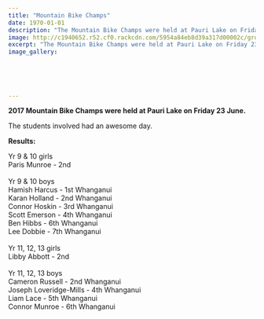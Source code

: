```yaml
---
title: "Mountain Bike Champs"
date: 1970-01-01
description: "The Mountain Bike Champs were held at Pauri Lake on Friday 23 June. Here are the WHS results of the day..."
image: http://c1940652.r52.cf0.rackcdn.com/5954a84eb8d39a317d00002c/group-photo.jpg
excerpt: "The Mountain Bike Champs were held at Pauri Lake on Friday 23 June. Here are the WHS results of the day."
image_gallery:
    
    
    
    
    
---
```


<p><strong>2017 Mountain Bike Champs were held at Pauri Lake on Friday 23 June.</strong></p>
<p>The students involved had an awesome day.</p>
<p><strong>Results:</strong></p>
<p><span>Yr 9 &amp; 10 girls</span><br />Paris Munroe - 2nd&nbsp;<br /><br /><span>Yr 9 &amp; 10 boys</span><br />Hamish Harcus - 1st Whanganui<br />Karan Holland - 2nd Whanganui&nbsp;<br />Connor Hoskin - 3rd Whanganui <br />Scott Emerson - 4th Whanganui<br />Ben Hibbs - 6th Whanganui<br />Lee Dobbie - 7th Whanganui<br /><br />Yr 11, 12, 13 girls<br />Libby Abbott - 2nd<br /><br />Yr 11, 12, 13 boys<br />Cameron Russell - 2nd Whanganui<br />Joseph Loveridge-Mills - 4th Whanganui<br />Liam Lace - 5th Whanganui<br />Connor Munroe - 6th Whanganui&nbsp;</p>

